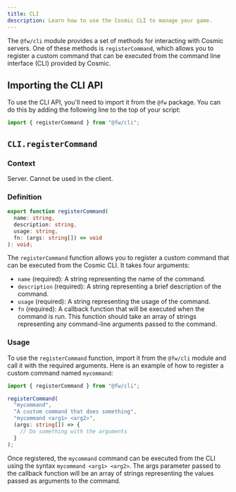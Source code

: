 ```yaml
---
title: CLI
description: Learn how to use the Cosmic CLI to manage your game.
---
```


The `@fw/cli` module provides a set of methods for interacting with Cosmic servers. One of these methods is `registerCommand`, which allows you to register a custom command that can be executed from the command line interface (CLI) provided by Cosmic.

## Importing the CLI API

To use the CLI API, you'll need to import it from the `@fw` package. You can do this by adding the following line to the top of your script:

```ts
import { registerCommand } from "@fw/cli";
```

## `CLI.registerCommand`

### Context

Server. Cannot be used in the client.

### Definition

```ts
export function registerCommand(
  name: string,
  description: string,
  usage: string,
  fn: (args: string[]) => void
): void;
```

The `registerCommand` function allows you to register a custom command that can be executed from the Cosmic CLI. It takes four arguments:

- `name` (required): A string representing the name of the command.
- `description` (required): A string representing a brief description of the command.
- `usage` (required): A string representing the usage of the command.
- `fn` (required): A callback function that will be executed when the command is run. This function should take an array of strings representing any command-line arguments passed to the command.

### Usage

To use the `registerCommand` function, import it from the `@fw/cli` module and call it with the required arguments. Here is an example of how to register a custom command named `mycommand`:

```ts
import { registerCommand } from "@fw/cli";

registerCommand(
  "mycommand",
  "A custom command that does something",
  "mycommand <arg1> <arg2>",
  (args: string[]) => {
    // Do something with the arguments
  }
);
```

Once registered, the `mycommand` command can be executed from the CLI using the syntax `mycommand <arg1> <arg2>`. The args parameter passed to the callback function will be an array of strings representing the values passed as arguments to the command.
